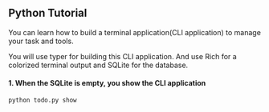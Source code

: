 ## Python Tutorial

You can learn how to build a terminal application(CLI application) to manage your task and tools. 

You will use typer for building this CLI application. 
And use Rich for a colorized terminal output and SQLite for the database. 


#### 1. When the SQLite is empty, you show the CLI application
```python
python todo.py show
```

